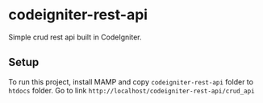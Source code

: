 # codeigniter-rest-api

Simple crud rest api built in CodeIgniter.

## Setup

To run this project, install MAMP and copy `codeigniter-rest-api` folder to `htdocs` folder.
Go to link `http://localhost/codeigniter-rest-api/crud_api`

